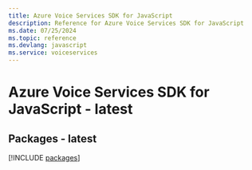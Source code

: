 ```yaml
---
title: Azure Voice Services SDK for JavaScript
description: Reference for Azure Voice Services SDK for JavaScript
ms.date: 07/25/2024
ms.topic: reference
ms.devlang: javascript
ms.service: voiceservices
---
```

# Azure Voice Services SDK for JavaScript - latest
## Packages - latest
[!INCLUDE [packages](voice-services-index.md)]